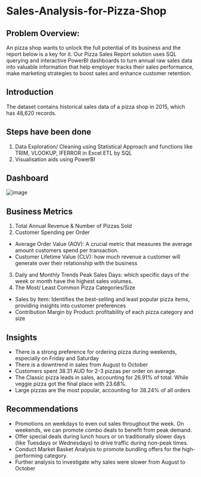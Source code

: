 # Sales-Analysis-for-Pizza-Shop
## Problem Overview:
An pizza shop wants to unlock the full potential of its business and the report below is a key for it. Our Pizza Sales Report solution uses SQL querying and interactive PowerBI dashboards to turn annual raw sales data into valuable information that help employer tracks their sales performance, make marketing strategies to boost sales and enhance customer retention.
## Introduction
The dataset contains historical sales data of a pizza shop in 2015, which has 48,620 records. 
## Steps have been done
1. Data Exploration/ Cleaning using Statistical Approach and functions like TRIM, VLOOKUP, IFERROR in Excel
ETL by SQL
2. Visualisation aids using PowerBI
## Dashboard
![image](https://github.com/user-attachments/assets/92d45046-3046-447e-a2cd-d5f9324f04eb)

## Business Metrics
1. Total Annual Revenue & Number of Pizzas Sold
2. Customer Spending per Order
- Average Order Value (AOV): A crucial metric that measures the average amount customers spend per transaction.
- Customer Lifetime Value (CLV): how much revenue a customer will generate over their relationship with the business
3. Daily and Monthly Trends
Peak Sales Days: which specific days of the week or month have the highest sales volumes.
4. The Most/ Least Common Pizza Categories/Size
- Sales by Item: Identifies the best-selling and least popular pizza items, providing insights into customer preferences
- Contribution Margin by Product: profitability of each pizza category and size
## Insights
- There is a strong preference for ordering pizza during weekends, especially on Friday and Saturday
- There is a downtrend in sales from August to October 
- Customers spent 38.31 AUD for 2-3 pizzas per order on average. 
- The Classic pizza leads in sales, accounting for 26.91% of total. While veggie pizza got the final place with 23.68%.
- Large pizzas are the most popular, accounting for 38.24% of all orders
## Recommendations
- Promotions on weekdays to even out sales throughout the week. On weekends, we can promote combo deals to benefit from peak demand. 
- Offer special deals during lunch hours or on traditionally slower days (like Tuesdays or Wednesdays) to drive traffic during non-peak times. 
- Conduct Market Basket Analysis to promote bundling offers for the high-performing category. 
- Further analysis to investigate why sales were slower from August to October
